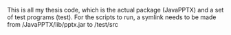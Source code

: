 This is all my thesis code, which is the actual package (JavaPPTX) and a set of test programs (test).
For the scripts to run, a symlink needs to be made from /JavaPPTX/lib/pptx.jar to /test/src
